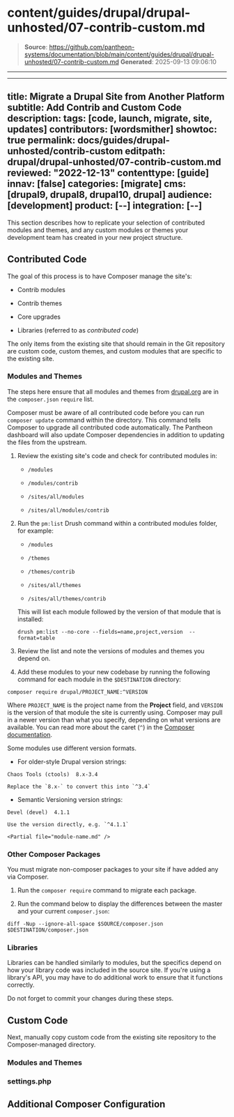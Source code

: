 # content/guides/drupal/drupal-unhosted/07-contrib-custom.md

> **Source**: https://github.com/pantheon-systems/documentation/blob/main/content/guides/drupal/drupal-unhosted/07-contrib-custom.md
> **Generated**: 2025-09-13 09:06:10

---

---
title: Migrate a Drupal Site from Another Platform
subtitle: Add Contrib and Custom Code
description: 
tags: [code, launch, migrate, site, updates]
contributors: [wordsmither]
showtoc: true
permalink: docs/guides/drupal-unhosted/contrib-custom
editpath: drupal/drupal-unhosted/07-contrib-custom.md
reviewed: "2022-12-13"
contenttype: [guide]
innav: [false]
categories: [migrate]
cms: [drupal9, drupal8, drupal10, drupal]
audience: [development]
product: [--]
integration: [--]
---

This section describes how to replicate your selection of contributed modules and themes, and any custom modules or themes your development team has created in your new project structure.

## Contributed Code

The goal of this process is to have Composer manage the site's:

- Contrib modules

- Contrib themes

- Core upgrades

- Libraries (referred to as *contributed code*)

The only items from the existing site that should remain in the Git repository are custom code, custom themes, and custom modules that are specific to the existing site.

### Modules and Themes

The steps here ensure that all modules and themes from [drupal.org](https://drupal.org) are in the `composer.json` `require` list.

Composer must be aware of all contributed code before you can run `composer update` command within the directory. This command tells Composer to upgrade all contributed code automatically. The Pantheon dashboard will also update Composer dependencies in addition to updating the files from the upstream.

1. Review the existing site's code and check for contributed modules in:

    - `/modules`

    - `/modules/contrib`

    - `/sites/all/modules`

    - `/sites/all/modules/contrib`

1. Run the `pm:list` Drush command within a contributed modules folder, for example:

    - `/modules`

    - `/themes`

    - `/themes/contrib`

    - `/sites/all/themes`

    - `/sites/all/themes/contrib`

    This will list each module followed by the version of that module that is installed:

    ```bash{promptUser:user}
    drush pm:list --no-core --fields=name,project,version  --format=table
    ```
  
1. Review the list and note the versions of modules and themes you depend on.

1. Add these modules to your new codebase by running the following command for each module in the `$DESTINATION` directory:

  ```bash{promptUser:user}
  composer require drupal/PROJECT_NAME:^VERSION
  ```

  Where `PROJECT_NAME` is the project name from the **Project** field, and `VERSION` is the version of that module the site is currently using. Composer may pull in a newer version than what you specify, depending on what versions are available. You can read more about the caret (`^`) in the [Composer documentation](https://getcomposer.org/doc/articles/versions.md#caret-version-range-).

  Some modules use different version formats.

   - For older-style Drupal version strings:

   ```none
   Chaos Tools (ctools)  8.x-3.4
   ```

    Replace the `8.x-` to convert this into `^3.4`

   - Semantic Versioning version strings:

   ```none
   Devel (devel)  4.1.1
   ```

    Use the version directly, e.g. `^4.1.1`

    <Partial file="module-name.md" />

### Other Composer Packages

You must migrate non-composer packages to your site if have added any via Composer.

1. Run the `composer require` command to migrate each package. 

1. Run the command below to display the differences between the master and your current `composer.json`:

```bash{promptUser:user}
diff -Nup --ignore-all-space $SOURCE/composer.json $DESTINATION/composer.json
```

### Libraries

Libraries can be handled similarly to modules, but the specifics depend on how your library code was included in the source site. If you're using a library's API, you may have to do additional work to ensure that it functions correctly.

Do not forget to commit your changes during these steps.

## Custom Code

Next, manually copy custom code from the existing site repository to the Composer-managed directory.

### Modules and Themes

<Partial file="drupal/custom-modules-themes.md" />

### settings.php

<Partial file="drupal/custom-settings.md" />

## Additional Composer Configuration

<Partial file="drupal/composer-config.md" />
